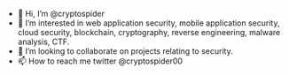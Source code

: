 - 👋 Hi, I’m @cryptospider
- 👀 I’m interested in web application security, mobile application security, cloud security, blockchain, cryptography, reverse engineering, malware analysis, CTF.
- 💞️ I’m looking to collaborate on projects relating to security.
- 📫 How to reach me twitter @cryptospider00

<!---
cryptospider/cryptospider is a ✨ special ✨ repository because its `README.md` (this file) appears on your GitHub profile.
You can click the Preview link to take a look at your changes.
--->
